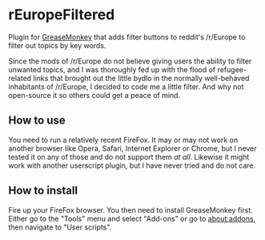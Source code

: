 # rEuropeFiltered
Plugin for [GreaseMonkey](https://en.wikipedia.org/wiki/Greasemonkey) that adds filter buttons to reddit's /r/Europe to filter out topics by key words. 

Since the mods of /r/Europe do not believe giving users the ability to filter unwanted topics, and I was thoroughly fed up with the flood of refugee-related links that brought out the little bydlo in the normally well-behaved inhabitants of /r/Europe, I decided to code me a little filter. And why not open-source it so others could get a peace of mind.

## How to use
You need to run a relatively recent FireFox. It may or may not work on another browser like Opera, Safari, Internet Explorer or Chrome, but I never tested it on any of those and do not support them *at all*. Likewise it might work with another userscript plugin, but I have never tried and do not care.

## How to install
Fire up your FireFox browser. You then need to install GreaseMonkey first. Either go to the "Tools" menu and select "Add-ons" or go to [about:addons](about:addons), then navigate to "User scripts".
